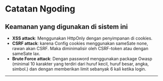 # Catatan Ngoding

## Keamanan yang digunakan di sistem ini

- **XSS attack**: Menggunakan HttpOnly dengan penyimpanan di cookies.  
- **CSRF attack**: karena Config cookies menggunakan sameSate none, rawan akan CSRF. Maka diminimalisir oleh CSRF-token atau dengan sameSate lax.
- **Brute Force attack**: Dengan password menggunakan package Owasp (minimal 10 karakter yang terdiri dari huruf kecil, huruf besar, angka, simbol.) dan dengan memberikan limit sebanyak 6 kali ketika login.

---
